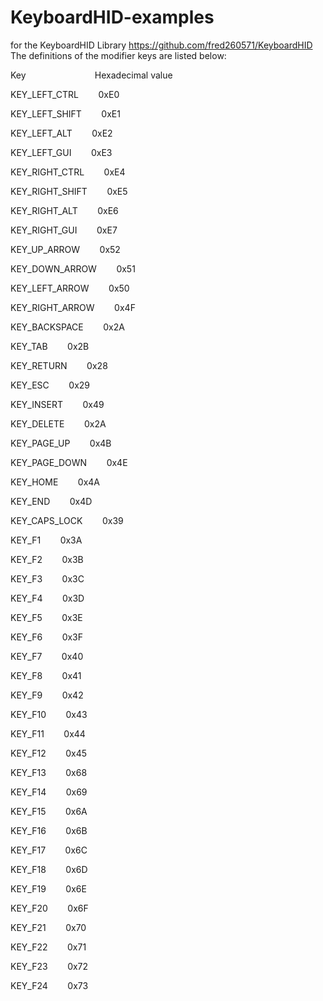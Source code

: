 # KeyboardHID-examples
for the KeyboardHID Library
https://github.com/fred260571/KeyboardHID
The definitions of the modifier keys are listed below:

Key                             Hexadecimal value

KEY_LEFT_CTRL         0xE0

KEY_LEFT_SHIFT             0xE1

KEY_LEFT_ALT             0xE2

KEY_LEFT_GUI             0xE3

KEY_RIGHT_CTRL             0xE4

KEY_RIGHT_SHIFT            0xE5

KEY_RIGHT_ALT            0xE6

KEY_RIGHT_GUI            0xE7

KEY_UP_ARROW             0x52

KEY_DOWN_ARROW             0x51

KEY_LEFT_ARROW             0x50

KEY_RIGHT_ARROW            0x4F

KEY_BACKSPACE            0x2A

KEY_TAB                0x2B

KEY_RETURN               0x28

KEY_ESC                0x29

KEY_INSERT               0x49

KEY_DELETE               0x2A

KEY_PAGE_UP              0x4B

KEY_PAGE_DOWN            0x4E

KEY_HOME               0x4A

KEY_END                0x4D

KEY_CAPS_LOCK            0x39

KEY_F1                 0x3A

KEY_F2                 0x3B

KEY_F3                 0x3C

KEY_F4                 0x3D

KEY_F5                 0x3E

KEY_F6                 0x3F

KEY_F7                 0x40

KEY_F8                 0x41

KEY_F9                 0x42

KEY_F10                0x43

KEY_F11                0x44

KEY_F12                0x45

KEY_F13            0x68

KEY_F14                0x69

KEY_F15                0x6A

KEY_F16                0x6B

KEY_F17                0x6C

KEY_F18                0x6D

KEY_F19                0x6E

KEY_F20                0x6F

KEY_F21                0x70

KEY_F22                0x71

KEY_F23                0x72

KEY_F24                0x73

